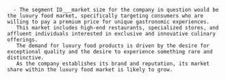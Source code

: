       - The segment ID___market size for the company in question would be the luxury food market, specifically targeting consumers who are willing to pay a premium price for unique gastronomic experiences.
       This market includes high-end restaurants, specialized stores, and affluent individuals interested in exclusive and innovative culinary offerings.
       The demand for luxury food products is driven by the desire for exceptional quality and the desire to experience something rare and distinctive.
       As the company establishes its brand and reputation, its market share within the luxury food market is likely to grow.

